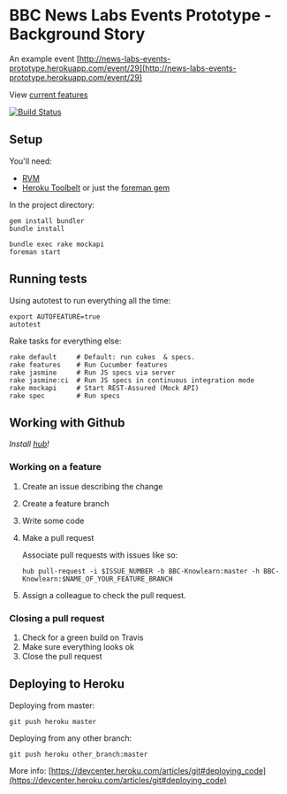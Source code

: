 BBC News Labs Events Prototype - Background Story
=================================================

An example event [http://news-labs-events-prototype.herokuapp.com/event/29](http://news-labs-events-prototype.herokuapp.com/event/29)

View [current features](https://www.relishapp.com/bbc-knowlearn/news-labs-events-prototype/docs)

[![Build Status](https://secure.travis-ci.org/BBC-Knowlearn/news-labs-events-prototype.png?branch=master)](http://travis-ci.org/BBC-Knowlearn/news-labs-events-prototype)

Setup
-----

You'll need:
 - [RVM](https://rvm.io/)
 - [Heroku Toolbelt](https://toolbelt.heroku.com/) or just the [foreman gem](https://github.com/ddollar/foreman)

In the project directory:

    gem install bundler
    bundle install
    
    bundle exec rake mockapi
    foreman start

Running tests
-------------

Using autotest to run everything all the time:

    export AUTOFEATURE=true
    autotest

Rake tasks for everything else:

    rake default     # Default: run cukes  & specs.
    rake features    # Run Cucumber features
    rake jasmine     # Run JS specs via server
    rake jasmine:ci  # Run JS specs in continuous integration mode
    rake mockapi     # Start REST-Assured (Mock API)
    rake spec        # Run specs

Working with Github
-------------------

*Install [hub](http://defunkt.io/hub/)!*

### Working on a feature ###

 1. Create an issue describing the change
 2. Create a feature branch
 3. Write some code
 4. Make a pull request

    Associate pull requests with issues like so:

        hub pull-request -i $ISSUE_NUMBER -b BBC-Knowlearn:master -h BBC-Knowlearn:$NAME_OF_YOUR_FEATURE_BRANCH
    
 5. Assign a colleague to check the pull request.

### Closing a pull request ###

 1. Check for a green build on Travis
 2. Make sure everything looks ok
 3. Close the pull request

Deploying to Heroku
-------------------

Deploying from master:

    git push heroku master
    
Deploying from any other branch:

    git push heroku other_branch:master
    
More info: [https://devcenter.heroku.com/articles/git#deploying_code](https://devcenter.heroku.com/articles/git#deploying_code)
